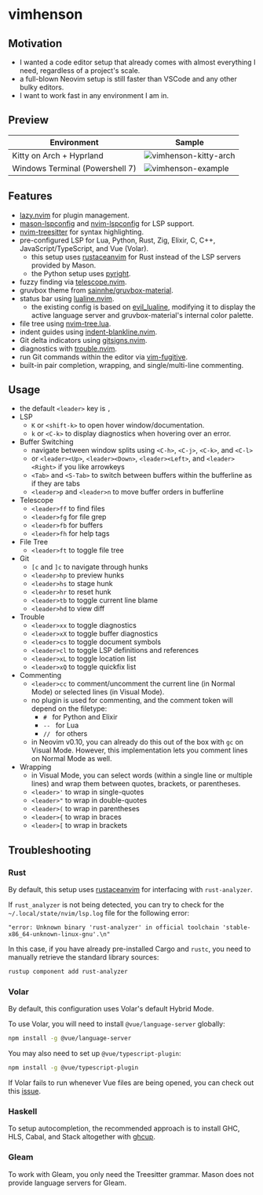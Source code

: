 # vimhenson

## Motivation

* I wanted a code editor setup that already comes with almost everything I need, regardless of a project's scale.
* a full-blown Neovim setup is still faster than VSCode and any other bulky editors.
* I want to work fast in any environment I am in.

## Preview

| Environment | Sample |
| ----------- | ------ |
| Kitty on Arch + Hyprland | ![vimhenson-kitty-arch](https://github.com/user-attachments/assets/b9d46bd9-3d3b-4ebd-84c5-78f9669966e0) |
| Windows Terminal (Powershell 7) | ![vimhenson-example](https://github.com/user-attachments/assets/45aa0f9c-fef2-4dfa-8feb-8ab7b93574a2) |

## Features

* [lazy.nvim](https://github.com/folke/lazy.nvim) for plugin management.
* [mason-lspconfig](https://github.com/williamboman/mason-lspconfig.nvim) and [nvim-lspconfig](https://github.com/neovim/nvim-lspconfig) for LSP support.
* [nvim-treesitter](https://github.com/nvim-treesitter/nvim-treesitter) for syntax highlighting.
* pre-configured LSP for Lua, Python, Rust, Zig, Elixir, C, C++, JavaScript/TypeScript, and Vue (Volar).
    * this setup uses [rustaceanvim](https://github.com/mrcjkb/rustaceanvim) for Rust instead of the LSP servers provided by Mason.
    * the Python setup uses [pyright](https://github.com/neovim/nvim-lspconfig/blob/master/lua/lspconfig/server_configurations/pyright.lua).
* fuzzy finding via [telescope.nvim](https://github.com/nvim-telescope/telescope.nvim).
* gruvbox theme from [sainnhe/gruvbox-material](https://github.com/sainnhe/gruvbox-material).
* status bar using [lualine.nvim](https://github.com/nvim-lualine/lualine.nvim).
    * the existing config is based on [evil_lualine](https://github.com/nvim-lualine/lualine.nvim/blob/master/examples/evil_lualine.lua), modifying it to display the active language server and gruvbox-material's internal color palette.
* file tree using [nvim-tree.lua](https://github.com/nvim-tree/nvim-tree.lua).
* indent guides using [indent-blankline.nvim](https://github.com/lukas-reineke/indent-blankline.nvim).
* Git delta indicators using [gitsigns.nvim](https://github.com/neoclide/coc.nvim).
* diagnostics with [trouble.nvim](https://github.com/folke/trouble.nvim).
* run Git commands within the editor via [vim-fugitive](https://github.com/tpope/vim-fugitive).
* built-in pair completion, wrapping, and single/multi-line commenting.

## Usage

* the default `<leader>` key is `,`
* LSP
    * `K` or `<shift-k>` to open hover window/documentation.
    * `k` or `<C-k>` to display diagnostics when hovering over an error.
* Buffer Switching
    * navigate between window splits using `<C-h>`, `<C-j>`, `<C-k>`, and `<C-l>`
    * or `<leader><Up>`, `<leader><Down>`, `<leader><Left>`, and `<leader><Right>` if you like arrowkeys
    * `<Tab>` and `<S-Tab>` to switch between buffers within the bufferline as if they are tabs
    * `<leader>p` and `<leader>n` to move buffer orders in bufferline
* Telescope
    * `<leader>ff` to find files
    * `<leader>fg` for file grep
    * `<leader>fb` for buffers
    * `<leader>fh` for help tags
* File Tree
    * `<leader>ft` to toggle file tree
* Git
    * `[c` and `]c` to navigate through hunks
    * `<leader>hp` to preview hunks
    * `<leader>hs` to stage hunk
    * `<leader>hr` to reset hunk
    * `<leader>tb` to toggle current line blame
    * `<leader>hd` to view diff
* Trouble
    * `<leader>xx` to toggle diagnostics
    * `<leader>xX` to toggle buffer diagnostics
    * `<leader>cs` to toggle document symbols
    * `<leader>cl` to toggle LSP definitions and references
    * `<leader>xL` to toggle location list
    * `<leader>xQ` to toggle quickfix list
* Commenting
    * `<leader>cc` to comment/uncomment the current line (in Normal Mode) or selected lines (in Visual Mode).
    * no plugin is used for commenting, and the comment token will depend on the filetype:
        * `# ` for Python and Elixir
        * `-- ` for Lua
        * `// ` for others
    * in Neovim v0.10, you can already do this out of the box with `gc` on Visual Mode. However, this implementation lets you comment lines on Normal Mode as well.
* Wrapping
    * in Visual Mode, you can select words (within a single line or multiple lines) and wrap them between quotes, brackets, or parentheses.
    * `<leader>'` to wrap in single-quotes
    * `<leader>"` to wrap in double-quotes
    * `<leader>(` to wrap in parentheses
    * `<leader>{` to wrap in braces
    * `<leader>[` to wrap in brackets

## Troubleshooting

### Rust

By default, this setup uses [rustaceanvim](https://github.com/mrcjkb/rustaceanvim) for interfacing with `rust-analyzer`.

If `rust_analyzer` is not being detected, you can try to check for the `~/.local/state/nvim/lsp.log` file for the following error:

```
"error: Unknown binary 'rust-analyzer' in official toolchain 'stable-x86_64-unknown-linux-gnu'.\n"
```

In this case, if you have already pre-installed Cargo and `rustc`, you need to manually retrieve the standard library sources:

```sh
rustup component add rust-analyzer
```

### Volar

By default, this configuration uses Volar's default Hybrid Mode.

To use Volar, you will need to install `@vue/language-server` globally:

```sh
npm install -g @vue/language-server
```

You may also need to set up `@vue/typescript-plugin`:

```sh
npm install -g @vue/typescript-plugin
```

If Volar fails to run whenever Vue files are being opened, you can check out this [issue](https://github.com/vuejs/language-tools/issues/4706).

### Haskell

To setup autocompletion, the recommended approach is to install GHC, HLS, Cabal, and Stack altogether with [ghcup](https://www.haskell.org/ghcup/).

### Gleam

To work with Gleam, you only need the Treesitter grammar. Mason does not provide language servers for Gleam.
